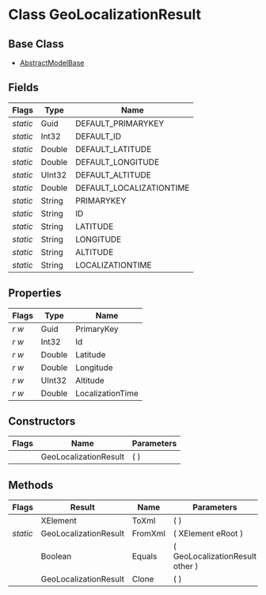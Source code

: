 # Class GeoLocalizationResult
## Base Class
- [AbstractModelBase](./T_AbstractModelBase.md)
## Fields
Flags|Type|Name
-|-|-
*static*|Guid|DEFAULT_PRIMARYKEY
*static*|Int32|DEFAULT_ID
*static*|Double|DEFAULT_LATITUDE
*static*|Double|DEFAULT_LONGITUDE
*static*|UInt32|DEFAULT_ALTITUDE
*static*|Double|DEFAULT_LOCALIZATIONTIME
*static*|String|PRIMARYKEY
*static*|String|ID
*static*|String|LATITUDE
*static*|String|LONGITUDE
*static*|String|ALTITUDE
*static*|String|LOCALIZATIONTIME
## Properties
Flags|Type|Name
-|-|-
*r* *w*|Guid|PrimaryKey
*r* *w*|Int32|Id
*r* *w*|Double|Latitude
*r* *w*|Double|Longitude
*r* *w*|UInt32|Altitude
*r* *w*|Double|LocalizationTime
## Constructors
Flags|Name|Parameters
-|-|-
&nbsp;|GeoLocalizationResult|( )
## Methods
Flags|Result|Name|Parameters
-|-|-|-
&nbsp;|XElement|ToXml|( )
*static*|GeoLocalizationResult|FromXml|( XElement eRoot )
&nbsp;|Boolean|Equals|( GeoLocalizationResult other )
&nbsp;|GeoLocalizationResult|Clone|( )
